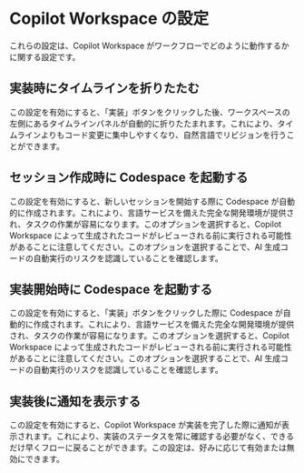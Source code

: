 # Copilot Workspace の設定

これらの設定は、Copilot Workspace がワークフローでどのように動作するかに関する設定です。

## 実装時にタイムラインを折りたたむ

この設定を有効にすると、「実装」ボタンをクリックした後、ワークスペースの左側にあるタイムラインパネルが自動的に折りたたまれます。これにより、タイムラインよりもコード変更に集中しやすくなり、自然言語でリビジョンを行うことができます。

## セッション作成時に Codespace を起動する

この設定を有効にすると、新しいセッションを開始する際に Codespace が自動的に作成されます。これにより、言語サービスを備えた完全な開発環境が提供され、タスクの作業が容易になります。このオプションを選択すると、Copilot Workspace によって生成されたコードがレビューされる前に実行される可能性があることに注意してください。このオプションを選択することで、AI 生成コードの自動実行のリスクを認識していることを確認します。

## 実装開始時に Codespace を起動する

この設定を有効にすると、「実装」ボタンをクリックした際に Codespace が自動的に作成されます。これにより、言語サービスを備えた完全な開発環境が提供され、タスクの作業が容易になります。このオプションを選択すると、Copilot Workspace によって生成されたコードがレビューされる前に実行される可能性があることに注意してください。このオプションを選択することで、AI 生成コードの自動実行のリスクを認識していることを確認します。

## 実装後に通知を表示する

この設定を有効にすると、Copilot Workspace が実装を完了した際に通知が表示されます。これにより、実装のステータスを常に確認する必要がなく、できるだけ早くフローに戻ることができます。この設定は、好みに応じて有効または無効にできます。
